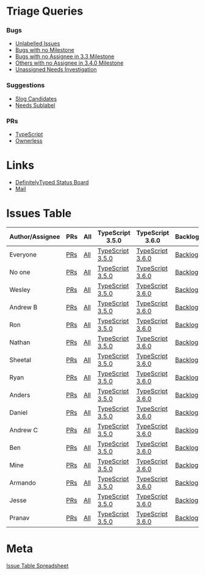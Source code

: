 # Triage Queries

### Bugs
 * [Unlabelled Issues](https://github.com/Microsoft/TypeScript/issues?q=is%3Aissue+is%3Aopen+no%3Alabel+sort%3Acreated-asc)
 * [Bugs with no Milestone](https://github.com/Microsoft/TypeScript/issues?q=is%3Aissue+is%3Aopen+label%3Abug+no%3Amilestone+sort%3Acreated-asc)
 * [Bugs with no Assignee in 3.3 Milestone](https://github.com/Microsoft/TypeScript/issues?utf8=%E2%9C%93&q=no%3Aassignee++is%3Aissue+is%3Aopen+label%3Abug+sort%3Acreated-asc+milestone%3A%22TypeScript+3.3%22)
 * [Others with no Assignee in 3.4.0 Milestone](https://github.com/Microsoft/TypeScript/issues?utf8=%E2%9C%93&q=no%3Aassignee++is%3Aissue+is%3Aopen+-label%3Abug+sort%3Acreated-asc+milestone%3A%22TypeScript+3.4.0%22+)
 * [Unassigned Needs Investigation](https://github.com/Microsoft/TypeScript/issues?q=is%3Aissue+is%3Aopen+sort%3Aupdated-desc+label%3A%22Needs+Investigation%22+no%3Aassignee)

### Suggestions
 * [Slog Candidates](https://github.com/Microsoft/TypeScript/issues?q=is%3Aissue+is%3Aopen+sort%3Aupdated-desc+label%3ASuggestion+label%3A%22In+Discussion%22)
 * [Needs Sublabel](https://github.com/Microsoft/TypeScript/issues?utf8=%E2%9C%93&q=is%3Aopen+is%3Aissue+label%3A%22Suggestion%22+-label%3A%22Needs+Proposal%22+-label%3A%22Needs+More+Info%22+-label%3A%22Too+Complex%22+-label%3A%22In+Discussion%22+-label%3A%22Visual+Studio%22+-label%3A%22Revisit%22+-label%3A%22Nice+to+have%22+-label%3A%22Waiting+for+TC39%22+-label%3A%22help+wanted%22+-label%3A%22Committed%22+-label%3A%22Awaiting+More+Feedback%22+)

### PRs

 * [TypeScript](https://github.com/Microsoft/TypeScript/pulls?q=is%3Apr+is%3Aopen+sort%3Aupdated-desc)
 * [Ownerless](https://github.com/Microsoft/TypeScript/pulls?utf8=%E2%9C%93&q=is%3Apr+sort%3Aupdated-desc+-is%3Adraft+-label%3Aexperiment+no%3Aassignee+is%3Aopen)

# Links
 * [DefinitelyTyped Status Board](https://github.com/DefinitelyTyped/DefinitelyTyped/projects/4?card_filter_query=is%3Aopen)
 * [Mail](https://outlook.com/microsoft.com)
 
# Issues Table

|Author/Assignee|PRs|All|TypeScript 3.5.0|TypeScript 3.6.0|Backlog|
|--------|--------|--------|--------|--------|--------|
|Everyone|[PRs](https://github.com/Microsoft/TypeScript/pulls?q=is%3Apr+is%3Aopen+sort%3Aupdated-desc)|[All](https://github.com/Microsoft/TypeScript/issues?q=is%3Aissue+is%3Aopen+sort%3Aupdated-desc)|[TypeScript 3.5.0](https://github.com/Microsoft/TypeScript/issues?q=is%3Aissue+is%3Aopen+sort%3Aupdated-desc+milestone%3A%22TypeScript+3.5.0%22)|[TypeScript 3.6.0](https://github.com/Microsoft/TypeScript/issues?q=is%3Aissue+is%3Aopen+sort%3Aupdated-desc+milestone%3A%22TypeScript+3.6.0%22)|[Backlog](https://github.com/Microsoft/TypeScript/issues?q=is%3Aissue+is%3Aopen+sort%3Aupdated-desc+milestone%3A%22Backlog%22)|
|No one|[PRs](https://github.com/Microsoft/TypeScript/pulls?q=is%3Apr+is%3Aopen+sort%3Aupdated-desc+no%3A:assignee)|[All](https://github.com/Microsoft/TypeScript/issues?q=is%3Aissue+is%3Aopen+sort%3Aupdated-desc+no%3A:assignee)|[TypeScript 3.5.0](https://github.com/Microsoft/TypeScript/issues?q=is%3Aissue+is%3Aopen+sort%3Aupdated-desc+milestone%3A%22+no%3A:assigneeTypeScript+3.5.0%22)|[TypeScript 3.6.0](https://github.com/Microsoft/TypeScript/issues?q=is%3Aissue+is%3Aopen+sort%3Aupdated-desc+milestone%3A%22+no%3A:assigneeTypeScript+3.6.0%22)|[Backlog](https://github.com/Microsoft/TypeScript/issues?q=is%3Aissue+is%3Aopen+sort%3Aupdated-desc+milestone%3A%22+no%3A:assigneeBacklog%22)|
|Wesley|[PRs](https://github.com/Microsoft/TypeScript/pulls?q=is%3Apr+is%3Aopen+sort%3Aupdated-desc+author%3Aweswigham)|[All](https://github.com/Microsoft/TypeScript/issues?q=is%3Aissue+is%3Aopen+sort%3Aupdated-desc+assignee%3Aweswigham)|[TypeScript 3.5.0](https://github.com/Microsoft/TypeScript/issues?q=is%3Aissue+is%3Aopen+sort%3Aupdated-desc+assignee%3Aweswigham+milestone%3A%22TypeScript+3.5.0%22)|[TypeScript 3.6.0](https://github.com/Microsoft/TypeScript/issues?q=is%3Aissue+is%3Aopen+sort%3Aupdated-desc+assignee%3Aweswigham+milestone%3A%22TypeScript+3.6.0%22)|[Backlog](https://github.com/Microsoft/TypeScript/issues?q=is%3Aissue+is%3Aopen+sort%3Aupdated-desc+assignee%3Aweswigham+milestone%3A%22Backlog%22)|
|Andrew B|[PRs](https://github.com/Microsoft/TypeScript/pulls?q=is%3Apr+is%3Aopen+sort%3Aupdated-desc+author%3Aandrewbranch)|[All](https://github.com/Microsoft/TypeScript/issues?q=is%3Aissue+is%3Aopen+sort%3Aupdated-desc+assignee%3Aandrewbranch)|[TypeScript 3.5.0](https://github.com/Microsoft/TypeScript/issues?q=is%3Aissue+is%3Aopen+sort%3Aupdated-desc+assignee%3Aandrewbranch+milestone%3A%22TypeScript+3.5.0%22)|[TypeScript 3.6.0](https://github.com/Microsoft/TypeScript/issues?q=is%3Aissue+is%3Aopen+sort%3Aupdated-desc+assignee%3Aandrewbranch+milestone%3A%22TypeScript+3.6.0%22)|[Backlog](https://github.com/Microsoft/TypeScript/issues?q=is%3Aissue+is%3Aopen+sort%3Aupdated-desc+assignee%3Aandrewbranch+milestone%3A%22Backlog%22)|
|Ron|[PRs](https://github.com/Microsoft/TypeScript/pulls?q=is%3Apr+is%3Aopen+sort%3Aupdated-desc+author%3Arbuckton)|[All](https://github.com/Microsoft/TypeScript/issues?q=is%3Aissue+is%3Aopen+sort%3Aupdated-desc+assignee%3Arbuckton)|[TypeScript 3.5.0](https://github.com/Microsoft/TypeScript/issues?q=is%3Aissue+is%3Aopen+sort%3Aupdated-desc+assignee%3Arbuckton+milestone%3A%22TypeScript+3.5.0%22)|[TypeScript 3.6.0](https://github.com/Microsoft/TypeScript/issues?q=is%3Aissue+is%3Aopen+sort%3Aupdated-desc+assignee%3Arbuckton+milestone%3A%22TypeScript+3.6.0%22)|[Backlog](https://github.com/Microsoft/TypeScript/issues?q=is%3Aissue+is%3Aopen+sort%3Aupdated-desc+assignee%3Arbuckton+milestone%3A%22Backlog%22)|
|Nathan|[PRs](https://github.com/Microsoft/TypeScript/pulls?q=is%3Apr+is%3Aopen+sort%3Aupdated-desc+author%3Asandersn)|[All](https://github.com/Microsoft/TypeScript/issues?q=is%3Aissue+is%3Aopen+sort%3Aupdated-desc+assignee%3Asandersn)|[TypeScript 3.5.0](https://github.com/Microsoft/TypeScript/issues?q=is%3Aissue+is%3Aopen+sort%3Aupdated-desc+assignee%3Asandersn+milestone%3A%22TypeScript+3.5.0%22)|[TypeScript 3.6.0](https://github.com/Microsoft/TypeScript/issues?q=is%3Aissue+is%3Aopen+sort%3Aupdated-desc+assignee%3Asandersn+milestone%3A%22TypeScript+3.6.0%22)|[Backlog](https://github.com/Microsoft/TypeScript/issues?q=is%3Aissue+is%3Aopen+sort%3Aupdated-desc+assignee%3Asandersn+milestone%3A%22Backlog%22)|
|Sheetal|[PRs](https://github.com/Microsoft/TypeScript/pulls?q=is%3Apr+is%3Aopen+sort%3Aupdated-desc+author%3Asheetalkamat)|[All](https://github.com/Microsoft/TypeScript/issues?q=is%3Aissue+is%3Aopen+sort%3Aupdated-desc+assignee%3Asheetalkamat)|[TypeScript 3.5.0](https://github.com/Microsoft/TypeScript/issues?q=is%3Aissue+is%3Aopen+sort%3Aupdated-desc+assignee%3Asheetalkamat+milestone%3A%22TypeScript+3.5.0%22)|[TypeScript 3.6.0](https://github.com/Microsoft/TypeScript/issues?q=is%3Aissue+is%3Aopen+sort%3Aupdated-desc+assignee%3Asheetalkamat+milestone%3A%22TypeScript+3.6.0%22)|[Backlog](https://github.com/Microsoft/TypeScript/issues?q=is%3Aissue+is%3Aopen+sort%3Aupdated-desc+assignee%3Asheetalkamat+milestone%3A%22Backlog%22)|
|Ryan|[PRs](https://github.com/Microsoft/TypeScript/pulls?q=is%3Apr+is%3Aopen+sort%3Aupdated-desc+author%3Aryancavanaugh)|[All](https://github.com/Microsoft/TypeScript/issues?q=is%3Aissue+is%3Aopen+sort%3Aupdated-desc+assignee%3Aryancavanaugh)|[TypeScript 3.5.0](https://github.com/Microsoft/TypeScript/issues?q=is%3Aissue+is%3Aopen+sort%3Aupdated-desc+assignee%3Aryancavanaugh+milestone%3A%22TypeScript+3.5.0%22)|[TypeScript 3.6.0](https://github.com/Microsoft/TypeScript/issues?q=is%3Aissue+is%3Aopen+sort%3Aupdated-desc+assignee%3Aryancavanaugh+milestone%3A%22TypeScript+3.6.0%22)|[Backlog](https://github.com/Microsoft/TypeScript/issues?q=is%3Aissue+is%3Aopen+sort%3Aupdated-desc+assignee%3Aryancavanaugh+milestone%3A%22Backlog%22)|
|Anders|[PRs](https://github.com/Microsoft/TypeScript/pulls?q=is%3Apr+is%3Aopen+sort%3Aupdated-desc+author%3Aahejlsberg)|[All](https://github.com/Microsoft/TypeScript/issues?q=is%3Aissue+is%3Aopen+sort%3Aupdated-desc+assignee%3Aahejlsberg)|[TypeScript 3.5.0](https://github.com/Microsoft/TypeScript/issues?q=is%3Aissue+is%3Aopen+sort%3Aupdated-desc+assignee%3Aahejlsberg+milestone%3A%22TypeScript+3.5.0%22)|[TypeScript 3.6.0](https://github.com/Microsoft/TypeScript/issues?q=is%3Aissue+is%3Aopen+sort%3Aupdated-desc+assignee%3Aahejlsberg+milestone%3A%22TypeScript+3.6.0%22)|[Backlog](https://github.com/Microsoft/TypeScript/issues?q=is%3Aissue+is%3Aopen+sort%3Aupdated-desc+assignee%3Aahejlsberg+milestone%3A%22Backlog%22)|
|Daniel|[PRs](https://github.com/Microsoft/TypeScript/pulls?q=is%3Apr+is%3Aopen+sort%3Aupdated-desc+author%3Adanielrosenwasser)|[All](https://github.com/Microsoft/TypeScript/issues?q=is%3Aissue+is%3Aopen+sort%3Aupdated-desc+assignee%3Adanielrosenwasser)|[TypeScript 3.5.0](https://github.com/Microsoft/TypeScript/issues?q=is%3Aissue+is%3Aopen+sort%3Aupdated-desc+assignee%3Adanielrosenwasser+milestone%3A%22TypeScript+3.5.0%22)|[TypeScript 3.6.0](https://github.com/Microsoft/TypeScript/issues?q=is%3Aissue+is%3Aopen+sort%3Aupdated-desc+assignee%3Adanielrosenwasser+milestone%3A%22TypeScript+3.6.0%22)|[Backlog](https://github.com/Microsoft/TypeScript/issues?q=is%3Aissue+is%3Aopen+sort%3Aupdated-desc+assignee%3Adanielrosenwasser+milestone%3A%22Backlog%22)|
|Andrew C|[PRs](https://github.com/Microsoft/TypeScript/pulls?q=is%3Apr+is%3Aopen+sort%3Aupdated-desc+author%3Aamcasey)|[All](https://github.com/Microsoft/TypeScript/issues?q=is%3Aissue+is%3Aopen+sort%3Aupdated-desc+assignee%3Aamcasey)|[TypeScript 3.5.0](https://github.com/Microsoft/TypeScript/issues?q=is%3Aissue+is%3Aopen+sort%3Aupdated-desc+assignee%3Aamcasey+milestone%3A%22TypeScript+3.5.0%22)|[TypeScript 3.6.0](https://github.com/Microsoft/TypeScript/issues?q=is%3Aissue+is%3Aopen+sort%3Aupdated-desc+assignee%3Aamcasey+milestone%3A%22TypeScript+3.6.0%22)|[Backlog](https://github.com/Microsoft/TypeScript/issues?q=is%3Aissue+is%3Aopen+sort%3Aupdated-desc+assignee%3Aamcasey+milestone%3A%22Backlog%22)|
|Ben|[PRs](https://github.com/Microsoft/TypeScript/pulls?q=is%3Apr+is%3Aopen+sort%3Aupdated-desc+author%3Auniqueiniquity)|[All](https://github.com/Microsoft/TypeScript/issues?q=is%3Aissue+is%3Aopen+sort%3Aupdated-desc+assignee%3Auniqueiniquity)|[TypeScript 3.5.0](https://github.com/Microsoft/TypeScript/issues?q=is%3Aissue+is%3Aopen+sort%3Aupdated-desc+assignee%3Auniqueiniquity+milestone%3A%22TypeScript+3.5.0%22)|[TypeScript 3.6.0](https://github.com/Microsoft/TypeScript/issues?q=is%3Aissue+is%3Aopen+sort%3Aupdated-desc+assignee%3Auniqueiniquity+milestone%3A%22TypeScript+3.6.0%22)|[Backlog](https://github.com/Microsoft/TypeScript/issues?q=is%3Aissue+is%3Aopen+sort%3Aupdated-desc+assignee%3Auniqueiniquity+milestone%3A%22Backlog%22)|
|Mine|[PRs](https://github.com/Microsoft/TypeScript/pulls?q=is%3Apr+is%3Aopen+sort%3Aupdated-desc+author%3Aminestarks)|[All](https://github.com/Microsoft/TypeScript/issues?q=is%3Aissue+is%3Aopen+sort%3Aupdated-desc+assignee%3Aminestarks)|[TypeScript 3.5.0](https://github.com/Microsoft/TypeScript/issues?q=is%3Aissue+is%3Aopen+sort%3Aupdated-desc+assignee%3Aminestarks+milestone%3A%22TypeScript+3.5.0%22)|[TypeScript 3.6.0](https://github.com/Microsoft/TypeScript/issues?q=is%3Aissue+is%3Aopen+sort%3Aupdated-desc+assignee%3Aminestarks+milestone%3A%22TypeScript+3.6.0%22)|[Backlog](https://github.com/Microsoft/TypeScript/issues?q=is%3Aissue+is%3Aopen+sort%3Aupdated-desc+assignee%3Aminestarks+milestone%3A%22Backlog%22)|
|Armando|[PRs](https://github.com/Microsoft/TypeScript/pulls?q=is%3Apr+is%3Aopen+sort%3Aupdated-desc+author%3Aarmanio123)|[All](https://github.com/Microsoft/TypeScript/issues?q=is%3Aissue+is%3Aopen+sort%3Aupdated-desc+assignee%3Aarmanio123)|[TypeScript 3.5.0](https://github.com/Microsoft/TypeScript/issues?q=is%3Aissue+is%3Aopen+sort%3Aupdated-desc+assignee%3Aarmanio123+milestone%3A%22TypeScript+3.5.0%22)|[TypeScript 3.6.0](https://github.com/Microsoft/TypeScript/issues?q=is%3Aissue+is%3Aopen+sort%3Aupdated-desc+assignee%3Aarmanio123+milestone%3A%22TypeScript+3.6.0%22)|[Backlog](https://github.com/Microsoft/TypeScript/issues?q=is%3Aissue+is%3Aopen+sort%3Aupdated-desc+assignee%3Aarmanio123+milestone%3A%22Backlog%22)|
|Jesse|[PRs](https://github.com/Microsoft/TypeScript/pulls?q=is%3Apr+is%3Aopen+sort%3Aupdated-desc+author%3Ajessetrinity)|[All](https://github.com/Microsoft/TypeScript/issues?q=is%3Aissue+is%3Aopen+sort%3Aupdated-desc+assignee%3Ajessetrinity)|[TypeScript 3.5.0](https://github.com/Microsoft/TypeScript/issues?q=is%3Aissue+is%3Aopen+sort%3Aupdated-desc+assignee%3Ajessetrinity+milestone%3A%22TypeScript+3.5.0%22)|[TypeScript 3.6.0](https://github.com/Microsoft/TypeScript/issues?q=is%3Aissue+is%3Aopen+sort%3Aupdated-desc+assignee%3Ajessetrinity+milestone%3A%22TypeScript+3.6.0%22)|[Backlog](https://github.com/Microsoft/TypeScript/issues?q=is%3Aissue+is%3Aopen+sort%3Aupdated-desc+assignee%3Ajessetrinity+milestone%3A%22Backlog%22)|
|Pranav|[PRs](https://github.com/Microsoft/TypeScript/pulls?q=is%3Apr+is%3Aopen+sort%3Aupdated-desc+author%3Apranavsenthilnathan)|[All](https://github.com/Microsoft/TypeScript/issues?q=is%3Aissue+is%3Aopen+sort%3Aupdated-desc+assignee%3Apranavsenthilnathan)|[TypeScript 3.5.0](https://github.com/Microsoft/TypeScript/issues?q=is%3Aissue+is%3Aopen+sort%3Aupdated-desc+assignee%3Apranavsenthilnathan+milestone%3A%22TypeScript+3.5.0%22)|[TypeScript 3.6.0](https://github.com/Microsoft/TypeScript/issues?q=is%3Aissue+is%3Aopen+sort%3Aupdated-desc+assignee%3Apranavsenthilnathan+milestone%3A%22TypeScript+3.6.0%22)|[Backlog](https://github.com/Microsoft/TypeScript/issues?q=is%3Aissue+is%3Aopen+sort%3Aupdated-desc+assignee%3Apranavsenthilnathan+milestone%3A%22Backlog%22)|

# Meta

[Issue Table Spreadsheet](https://docs.google.com/spreadsheets/d/1csLYCg1X0ENwchb1VMtjL6Ka-mlXFjqxcpuRp6jmjSE/edit?usp=sharing)
